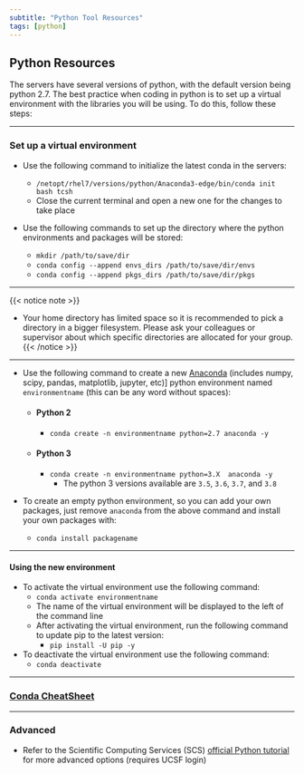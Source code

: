 ```yaml
---
subtitle: "Python Tool Resources"
tags: [python]
---
```


## Python Resources 

The servers have several versions of python, with the default version being python 2.7. The best practice when coding in python is to set up a virtual environment with the libraries you will be using. To do this, follow these steps:

---

### Set up a virtual environment

- Use the following command to initialize the latest conda in the servers:
  - ``/netopt/rhel7/versions/python/Anaconda3-edge/bin/conda init bash tcsh``
  - Close the current terminal and open a new one for the changes to take place

- Use the following commands to set up the directory where the python environments and packages will be stored:
  - `mkdir /path/to/save/dir`
  - `conda config --append envs_dirs /path/to/save/dir/envs`
  - `conda config --append pkgs_dirs /path/to/save/dir/pkgs`

---

{{< notice note >}}

- Your home directory has limited space so it is recommended to pick a directory in a bigger filesystem. Please ask your colleagues or supervisor about which specific directories are allocated for your group.
{{< /notice >}}

---

- Use the following command to create a new [Anaconda] (includes numpy, scipy, pandas, matplotlib, jupyter, etc)] python environment named `environmentname` (this can be any word without spaces):

  - #### Python 2
    - `conda create -n environmentname python=2.7 anaconda -y`

  - #### Python 3
    - `conda create -n environmentname python=3.X  anaconda -y`
      - The python 3 versions available are `3.5`, `3.6`, `3.7`, and `3.8`

- To create an empty python environment, so you can add your own packages, just remove `anaconda` from the above command and install your own packages with:
  - `conda install packagename`

---

#### Using the new environment

- To activate the virtual environment use the following command:
  - `conda activate environmentname`
  - The name of the virtual environment will be displayed to the left of the command line
  - After activating the virtual environment, run the following command to update pip to the latest version:
    - `pip install -U pip -y`
- To deactivate the virtual environment use the following command:
  - `conda deactivate`

---

### [Conda CheatSheet][condacheat]

---

### Advanced

- Refer to the Scientific Computing Services (SCS) [official Python tutorial][scspython] for more advanced options (requires UCSF login)

<!-- Links -->
[anaconda]: https://www.anaconda.com/open-source
[condacheat]: /materials/conda-cheatsheet.pdf
[scspython]: https://wiki.radiology.ucsf.edu/bin/view/SCS/Tutorials/PythonIntro/